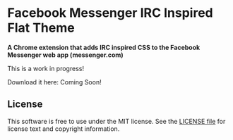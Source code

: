 # Facebook Messenger IRC Inspired Flat Theme

**A Chrome extension that adds IRC inspired CSS to the Facebook Messenger web app (messenger.com)**

This is a work in progress! 

Download it here: Coming Soon!

## License

This software is free to use under the MIT license.
See the [LICENSE file](./LICENSE.md) for license text and copyright information.
